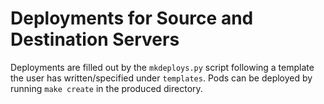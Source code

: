 # Deployments for Source and Destination Servers

Deployments are filled out by the `mkdeploys.py` script following a template the user has written/specified under `templates`. Pods can be deployed by running `make create` in the produced directory.
